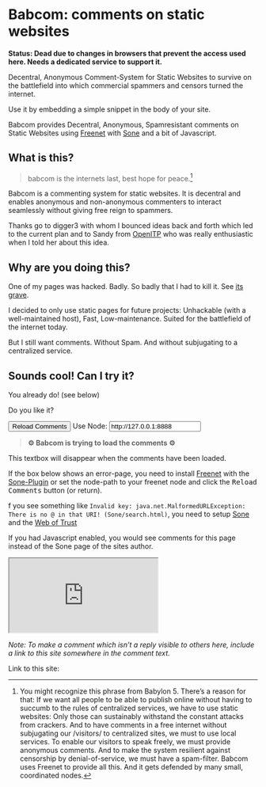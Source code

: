 Babcom: comments on static websites
================================

**Status: Dead due to changes in browsers that prevent the access used here. Needs a dedicated service to support it.**

Decentral, Anonymous Comment-System for Static Websites to survive on the battlefield into which commercial spammers and censors turned the internet.

Use it by embedding a simple snippet in the body of your site.

Babcom provides Decentral, Anonymous, Spamresistant comments on Static Websites using [Freenet](http://freenetproject.org) with [Sone](http://freesocial.draketo.de/sone_en.html) and a bit of Javascript.

## What is this?

> babcom is the internets last, best hope for peace.[^hope]

[^hope]: You might recognize this phrase from Babylon 5. There’s a reason for that: If we want all people to be able to publish online without having to succumb to the rules of centralized services, we have to use static websites: Only those can sustainably withstand the constant attacks from crackers. And to have comments in a free internet without subjugating our /visitors/ to centralized sites, we must to use local services. To enable our visitors to speak freely, we must provide anonymous comments. And to make the system resilient against censorship by denial-of-service, we must have a spam-filter. Babcom uses Freenet to provide all this. And it gets defended by many small, coordinated nodes.

Babcom is a commenting system for static websites. It is decentral and enables anonymous and non-anonymous commenters to interact seamlessly without giving free reign to spammers.

Thanks go to digger3 with whom I bounced ideas back and forth which led to the current plan and to Sandy from [OpenITP](https://openitp.org/) who was really enthusiastic when I told her about this idea.

## Why are you doing this?

One of my pages was hacked. Badly. So badly that I had to kill it. See [its grave](http://gute-neuigkeiten.de).

I decided to only use static pages for future projects: Unhackable (with a well-maintained host), Fast, Low-maintenance. Suited for the battlefield of the internet today.

But I still want comments. Without Spam. And without subjugating to a centralized service.

## Sounds cool! Can I try it?

You already do! (see below)

Do you like it?

<div> <!--this disables markdown parsing in the snippet-->
<!-- Babcom: Decentral Anonymous Spamresistant comments on Static Websites.

Copyright: 2014 Arne Babenhauserheide (http://draketo.de) You are free
to use this under any license you chose. If you want to be nice,
release your changes under free software licenses.  -->
<style type="text/css">
#babcom-realcomments, #babcom-publicsoneid iframe {
  /*width: 1024px;
  height: 400px;*/
  width: 1024px;
  height: 100px;
  border: solid thin black;
}
#babcom-needsfreenet {
  width: 1024px;
  height: 300px;
  margin-bottom: -1em;
  border: solid thin black;
}
#babcom-needsfreenet p, #babcom-needsfreenet blockquote {
  padding-left: 0.5em;
  padding-right: 0.5em;
}
</style>
<!-- TODO: Save the node in a cookie -->
<p><button type="button" onclick="loadcomments()">Reload Comments</button> Use Node: <input type="text" name="babcom-node" id="babcom-node" value="http://127.0.0.1:8888" /></p>
<div id="babcom-needsfreenet"><blockquote><strong>⚙ Babcom is trying to load the comments ⚙</strong></blockquote>
<p>This textbox will disappear when the comments have been loaded.</p>
<p>If the box below shows an error-page, you need to install <a href="http://freenetproject.org">Freenet</a> with the <a href="http://freesocial.draketo.de/sone_en.html">Sone-Plugin</a> or set the node-path to your freenet node and click the <tt>Reload Comments</tt> button (or return).</p>
f you see something like <code>Invalid key: java.net.MalformedURLException: There is no @ in that URI! (Sone/search.html)</code>, you need to setup <a href="http://freesocial.draketo.de/sone_en.html">Sone</a> and the <a href="http://freesocial.draketo.de/wot_en.html">Web of Trust</a></p></div>
<p id="babcom-comments"></p>
<p id="babcom-nojswarning">If you had Javascript enabled, you would see comments for this page instead of the Sone page of the sites author.</p>
<iframe id="babcom-publicsoneid" src="http://127.0.0.1:8888/Sone/viewSone.html?sone=6~ZDYdvAgMoUfG6M5Kwi7SQqyS-gTcyFeaNN1Pf3FvY"></iframe>
<p><em>Note: To make a comment which isn’t a reply visible to others here, include a link to this site somewhere in the comment text.</em></p>
<p>Link to this site: <span id="babcom-sitelink"></span></p>
<script type="text/javascript">
        /* @licstart The following is the entire license notice for
        the JavaScript code within this script block (script
        to /script).

        Copyright (C) 2014  Arne Babenhauserheide

        The JavaScript code in this page is free software: you can
        redistribute it and/or modify it under the terms of the GNU
        General Public License (GNU GPL) as published by the Free Software
        Foundation, either version 3 of the License, or (at your option)
        any later version.  The code is distributed WITHOUT ANY WARRANTY;
        without even the implied warranty of MERCHANTABILITY or FITNESS
        FOR A PARTICULAR PURPOSE.  See the GNU GPL for more details.

        As additional permission under GNU GPL version 3 section 7, you
        may distribute non-source (e.g., minimized or compacted) forms of
        that code without the copy of the GNU GPL normally required by
        section 4, provided you include this license notice and a URL
        through which recipients can access the Corresponding Source.   

        As additional permission under GNU GPL version 3 section 7,
        you may use this code under any other free software license,
        including permissive licenses like BSD and MIT.

        @licend  The above is the entire license notice
        for the JavaScript code  within these script block.
        ,*/
function loadcomments()
{
var freenetnode = document.getElementById("babcom-node").value
var sonesearch = "/Sone/search.html?query="
var host = window.location.host;
var path = window.location.pathname;
var postsanchor = "post-results";
var searchquery = host + path + "#" + postsanchor;
var comments = document.getElementById("babcom-comments");
var publicsone = document.getElementById("babcom-publicsoneid");
var nojswarning = document.getElementById("babcom-nojswarning");
var needsfreenet = document.getElementById("babcom-needsfreenet");
var sitelink = document.getElementById("babcom-sitelink");
/* when the function gets rerun, replace the realcomments instead of adding.*/
if (document.getElementById("babcom-realcomments")) {
    var cif = document.getElementById("babcom-realcomments");
    cif.src = freenetnode + sonesearch + searchquery;
} else {
    comments.innerHTML = "<iframe id=\"babcom-realcomments\" src=\"" + freenetnode + sonesearch + searchquery + "\"></iframe>";
}
nojswarning.parentNode.replaceChild(document.createElement("p"), nojswarning);
publicsone.parentNode.replaceChild(document.createElement("span"), publicsone);
sitelink.innerHTML = "http://" + host + path;
commentsiframe = document.getElementById("babcom-realcomments");
commentsiframe.onload = function(){
        needsfreenet.parentNode.replaceChild(document.createElement("p"), needsfreenet);
        commentsiframe.style.width = "1024px";
        commentsiframe.style.height = "400px";
    }
}
loadcomments();
document.getElementById("babcom-node").onkeydown = function(e) {
    var keyCode = e.keyCode || e.which;

   if (keyCode === 13) {
     loadcomments();
   }
}
</script>

</div>
